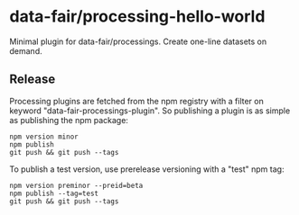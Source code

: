 # data-fair/processing-hello-world

Minimal plugin for data-fair/processings. Create one-line datasets on demand.

## Release

Processing plugins are fetched from the npm registry with a filter on keyword "data-fair-processings-plugin". So publishing a plugin is as simple as publishing the npm package:

```
npm version minor
npm publish
git push && git push --tags
```

To publish a test version, use prerelease versioning with a "test" npm tag:

```
npm version preminor --preid=beta
npm publish --tag=test
git push && git push --tags
```